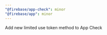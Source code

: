 ```yaml
---
"@firebase/app-check": minor
"@firebase/app": minor
---
```


Add new limited use token method to App Check
